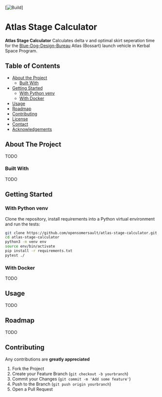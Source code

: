 <!-- PROJECT SHIELDS -->
[![Build][build-shield]]

# Atlas Stage Calculator
**Atlas Stage Calculator** Calculates delta v and optimal skirt seperation time for the [Blue-Dog-Design-Bureau](https://github.com/CobaltWolf/Bluedog-Design-Bureau) Atlas (Bossart) launch vehicle in Kerbal Space Program.

<!-- TABLE OF CONTENTS -->
## Table of Contents

* [About the Project](#about-the-project)
  * [Built With](#built-with)
* [Getting Started](#getting-started)
  * [With Python venv](#with-python-venv)
  * [With Docker](#with-docker)
* [Usage](#usage)
* [Roadmap](#roadmap)
* [Contributing](#contributing)
* [License](#license)
* [Contact](#contact)
* [Acknowledgements](#acknowledgements)

<!-- ABOUT THE PROJECT -->
## About The Project
TODO

### Built With
TODO

<!-- GETTING STARTED -->
## Getting Started

### With Python venv
Clone the repository, install requirements into a Python virtual environment and run the tests:

```sh
git clone https://github.com/opensomersault/atlas-stage-calculator.git
cd atlas-stage-calculator
python3 -m venv env
source env/bin/activate
pip install -r requirements.txt
pytest ./
```

### With Docker
TODO

<!-- USAGE EXAMPLES -->
## Usage
TODO

<!-- ROADMAP -->
## Roadmap
TODO

<!-- CONTRIBUTING -->
## Contributing

Any contributions are **greatly appreciated**
1. Fork the Project
2. Create your Feature Branch (`git checkout -b yourbranch`)
3. Commit your Changes (`git commit -m 'Add some feature'`)
4. Push to the Branch (`git push origin yourbranch`)
5. Open a Pull Request



<!-- MARKDOWN LINKS & IMAGES -->
[build-shield]:https://img.shields.io/github/workflow/status/opensomersault/atlas-stage-calculator/Python%20application
